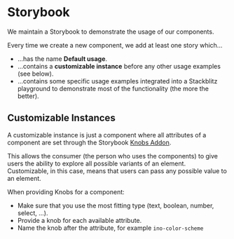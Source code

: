 # Storybook

We maintain a Storybook to demonstrate the usage of our components.

Every time we create a new component, we add at least one story which...

* ...has the name **Default usage**.
* ...contains a **customizable instance** before any other usage examples (see below).
* ...contains some specific usage examples integrated into a Stackblitz playground to demonstrate most of the functionality (the more the better).

## Customizable Instances

A customizable instance is just a component where all attributes of a component are set through the Storybook [Knobs Addon](https://github.com/storybooks/storybook/tree/master/addons/knobs).

This allows the consumer (the person who uses the components) to give users the ability to explore all possible variants of an element. Customizable, in this case, means that users can pass any possible value to an element.

When providing Knobs for a component:

* Make sure that you use the most fitting type (text, boolean, number, select, ...).
* Provide a knob for each available attribute.
* Name the knob after the attribute, for example `ino-color-scheme`
